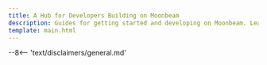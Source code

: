 ```yaml
---
title: A Hub for Developers Building on Moonbeam
description: Guides for getting started and developing on Moonbeam. Learn how to use the Ethereum & Substrate APIs, XCM interoperability, and available integrations.
template: main.html
---
```


<div class='subsection-wrapper'></div>
<div class='disclaimer'>
--8<-- 'text/disclaimers/general.md'
</div>